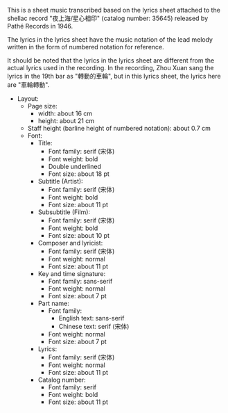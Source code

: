This is a sheet music transcribed based on the lyrics sheet attached to the shellac record "夜上海/星心相印" (catalog number: 35645) released by Pathé Records in 1946.

The lyrics in the lyrics sheet have the music notation of the lead melody written in the form of numbered notation for reference.

It should be noted that the lyrics in the lyrics sheet are different from the actual lyrics used in the recording.
In the recording, Zhou Xuan sang the lyrics in the 19th bar as "轉動的車輪", but in this lyrics sheet, the lyrics here are "車輪轉動".

- Layout:
  - Page size:
    - width: about 16 cm
    - height: about 21 cm
  - Staff height (barline height of numbered notation): about 0.7 cm
  - Font:
    - Title:
      - Font family: serif (宋体)
      - Font weight: bold
      - Double underlined
      - Font size: about 18 pt
    - Subtitle (Artist):
      - Font family: serif (宋体)
      - Font weight: bold
      - Font size: about 11 pt
    - Subsubtitle (Film):
      - Font family: serif (宋体)
      - Font weight: bold
      - Font size: about 10 pt
    - Composer and lyricist:
      - Font family: serif (宋体)
      - Font weight: normal
      - Font size: about 11 pt
    - Key and time signature:
      - Font family: sans-serif
      - Font weight: normal
      - Font size: about 7 pt
    - Part name:
      - Font family:
        - English text: sans-serif
        - Chinese text: serif (宋体)
      - Font weight: normal
      - Font size: about 7 pt
    - Lyrics:
      - Font family: serif (宋体)
      - Font weight: normal
      - Font size: about 11 pt
    - Catalog number:
      - Font family: serif
      - Font weight: bold
      - Font size: about 11 pt
